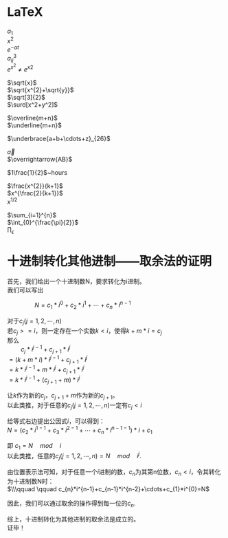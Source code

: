 # LaTeX

$a_{1}$<br/>
$x^{2}$<br/>
$e^{-\alpha t}$<br/>
$a^{3}_{ij}$<br/>
$e^{x^2} \neq {e^x}^2$<br/>

$\sqrt{x}$<br/>
$\sqrt{x^{2}+\sqrt{y}}$<br/>
$\sqrt[3]{2}$<br/>
$\surd[x^2+y^2]$<br/>

$\overline{m+n}$<br/>
$\underline{m+n}$<br/>

$\underbrace{a+b+\cdots+z}_{26}$<br/>

$\vec a$<br/>
$\overrightarrow{AB}$<br/>

$1\frac{1}{2}$~hours<br/>

$\frac{x^{2}}{k+1}$<br/>
$x^{\frac{2}{k+1}}$<br/>
$x^{1/2}$<br/>

$\sum_{i=1}^{n}$<br/>
$\int_{0}^{\frac{\pi}{2}}$<br/>
$\prod_\epsilon$<br/>


# 十进制转化其他进制——取余法的证明

首先，我们给出一个十进制数N，要求转化为i进制。  
我们可以写出  

$\qquad \qquad N=c_{1}*i^{0}+c_{2}*i^{1}+\cdots+c_{n}*i^{n-1}$  

对于$c_{j}(j=1,2,\cdots,n)$    
若$c_{j}>=i$，则一定存在一个实数$k<i$，使得$k+m*i=c_{j}$  
那么  
$\qquad c_{j}*i^{j-1}+c_{j+1}*i^{j}$<br/>
$=(k+m*i)*i^{j-1}+c_{j+1}*i^{j}$<br/>
$=k*i^{j-1}+m*i^{j}+c_{j+1}*i^{j}$<br/>
$=k*i^{j-1}+(c_{j+1}+m)*i^{j}$<br/>

让$k$作为新的$c_{j}$，$c_{j+1}+m$作为新的$c_{j+1}$。  
以此类推，对于任意的$c_{j}(j=1,2,\cdots,n)$一定有$c_{j}<i$

给等式右边提出公因式$i$，可以得到：  
$N=(c_{2}*i^{1-1}+c_{3}*i^{2-1}+\cdots+c_{n}*i^{n-1-1})*i+c_{1}$

即  $c_{1}=N\quad mod\quad i$   
以此类推，任意的$c_{j}(j=1,2,\cdots,n)=N \quad mod \quad i^{j}.$  

由位置表示法可知，对于任意一个$i$进制的数，$c_{n}$为其第n位数，$c_{n}<i$，令其转化为十进制数N时：  
$\\\qquad \qquad c_{n}*i^{n-1}+c_{n-1}*i^{n-2}+\cdots+c_{1}*i^{0}=N$  

因此，我们可以通过取余的操作得到每一位的$c_{n}$.

综上，十进制转化为其他进制的取余法是成立的。  
证毕！
